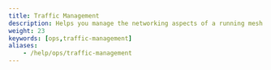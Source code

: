 ```yaml
---
title: Traffic Management
description: Helps you manage the networking aspects of a running mesh.
weight: 23
keywords: [ops,traffic-management]
aliases:
    - /help/ops/traffic-management
---
```

